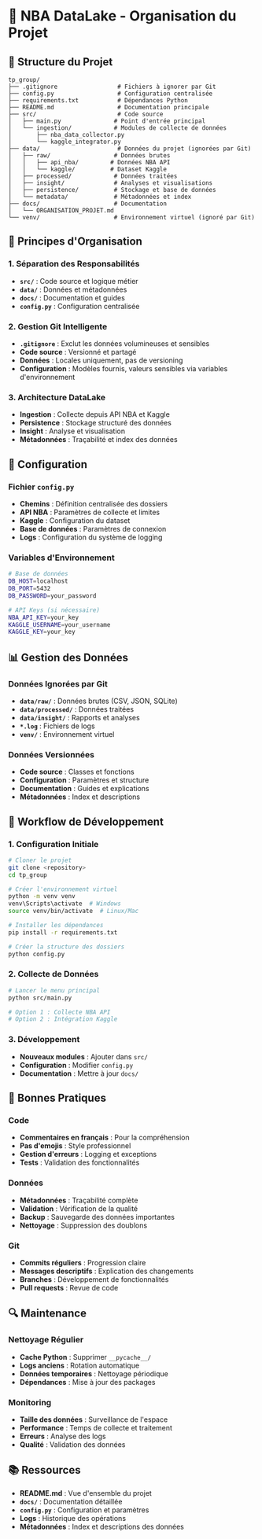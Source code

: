 # 🏀 NBA DataLake - Organisation du Projet

## 📁 Structure du Projet

```
tp_group/
├── .gitignore                 # Fichiers à ignorer par Git
├── config.py                  # Configuration centralisée
├── requirements.txt           # Dépendances Python
├── README.md                  # Documentation principale
├── src/                       # Code source
│   ├── main.py               # Point d'entrée principal
│   └── ingestion/            # Modules de collecte de données
│       ├── nba_data_collector.py
│       └── kaggle_integrator.py
├── data/                      # Données du projet (ignorées par Git)
│   ├── raw/                  # Données brutes
│   │   ├── api_nba/         # Données NBA API
│   │   └── kaggle/          # Dataset Kaggle
│   ├── processed/            # Données traitées
│   ├── insight/              # Analyses et visualisations
│   ├── persistence/          # Stockage et base de données
│   └── metadata/             # Métadonnées et index
├── docs/                     # Documentation
│   └── ORGANISATION_PROJET.md
└── venv/                     # Environnement virtuel (ignoré par Git)
```

## 🎯 Principes d'Organisation

### **1. Séparation des Responsabilités**
- **`src/`** : Code source et logique métier
- **`data/`** : Données et métadonnées
- **`docs/`** : Documentation et guides
- **`config.py`** : Configuration centralisée

### **2. Gestion Git Intelligente**
- **`.gitignore`** : Exclut les données volumineuses et sensibles
- **Code source** : Versionné et partagé
- **Données** : Locales uniquement, pas de versioning
- **Configuration** : Modèles fournis, valeurs sensibles via variables d'environnement

### **3. Architecture DataLake**
- **Ingestion** : Collecte depuis API NBA et Kaggle
- **Persistence** : Stockage structuré des données
- **Insight** : Analyse et visualisation
- **Métadonnées** : Traçabilité et index des données

## 🔧 Configuration

### **Fichier `config.py`**
- **Chemins** : Définition centralisée des dossiers
- **API NBA** : Paramètres de collecte et limites
- **Kaggle** : Configuration du dataset
- **Base de données** : Paramètres de connexion
- **Logs** : Configuration du système de logging

### **Variables d'Environnement**
```bash
# Base de données
DB_HOST=localhost
DB_PORT=5432
DB_PASSWORD=your_password

# API Keys (si nécessaire)
NBA_API_KEY=your_key
KAGGLE_USERNAME=your_username
KAGGLE_KEY=your_key
```

## 📊 Gestion des Données

### **Données Ignorées par Git**
- **`data/raw/`** : Données brutes (CSV, JSON, SQLite)
- **`data/processed/`** : Données traitées
- **`data/insight/`** : Rapports et analyses
- **`*.log`** : Fichiers de logs
- **`venv/`** : Environnement virtuel

### **Données Versionnées**
- **Code source** : Classes et fonctions
- **Configuration** : Paramètres et structure
- **Documentation** : Guides et explications
- **Métadonnées** : Index et descriptions

## 🚀 Workflow de Développement

### **1. Configuration Initiale**
```bash
# Cloner le projet
git clone <repository>
cd tp_group

# Créer l'environnement virtuel
python -m venv venv
venv\Scripts\activate  # Windows
source venv/bin/activate  # Linux/Mac

# Installer les dépendances
pip install -r requirements.txt

# Créer la structure des dossiers
python config.py
```

### **2. Collecte de Données**
```bash
# Lancer le menu principal
python src/main.py

# Option 1 : Collecte NBA API
# Option 2 : Intégration Kaggle
```

### **3. Développement**
- **Nouveaux modules** : Ajouter dans `src/`
- **Configuration** : Modifier `config.py`
- **Documentation** : Mettre à jour `docs/`

## 📝 Bonnes Pratiques

### **Code**
- **Commentaires en français** : Pour la compréhension
- **Pas d'emojis** : Style professionnel
- **Gestion d'erreurs** : Logging et exceptions
- **Tests** : Validation des fonctionnalités

### **Données**
- **Métadonnées** : Traçabilité complète
- **Validation** : Vérification de la qualité
- **Backup** : Sauvegarde des données importantes
- **Nettoyage** : Suppression des doublons

### **Git**
- **Commits réguliers** : Progression claire
- **Messages descriptifs** : Explication des changements
- **Branches** : Développement de fonctionnalités
- **Pull requests** : Revue de code

## 🔍 Maintenance

### **Nettoyage Régulier**
- **Cache Python** : Supprimer `__pycache__/`
- **Logs anciens** : Rotation automatique
- **Données temporaires** : Nettoyage périodique
- **Dépendances** : Mise à jour des packages

### **Monitoring**
- **Taille des données** : Surveillance de l'espace
- **Performance** : Temps de collecte et traitement
- **Erreurs** : Analyse des logs
- **Qualité** : Validation des données

## 📚 Ressources

- **README.md** : Vue d'ensemble du projet
- **`docs/`** : Documentation détaillée
- **`config.py`** : Configuration et paramètres
- **Logs** : Historique des opérations
- **Métadonnées** : Index et descriptions des données

